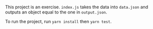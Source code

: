 This project is an exercise. `index.js` takes the data into `data.json` and
outputs an object equal to the one in `output.json`.

To run the project, run `yarn install` then `yarn test`.
